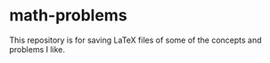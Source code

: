 # math-problems

This repository is for saving LaTeX files of some of the concepts and problems I like.
